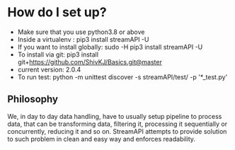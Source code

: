 # How do I set up?
* Make sure that you use python3.8 or above
* Inside a virtualenv            : pip3 install streamAPI -U
* If you want to install globally: sudo -H pip3 install streamAPI -U
* To install via git: pip3 install git+https://github.com/ShivKJ/Basics.git@master
* current version: 2.0.4
* To run test: python -m unittest discover -s streamAPI/test/ -p '*_test.py'


## Philosophy
We, in day to day data handling, have to usually setup pipeline to process
data, that can be transforming data, filtering it, processing it sequentially 
or concurrently, reducing it and so on. StreamAPI attempts to provide solution to such problem in
clean and easy way and enforces readability. 

